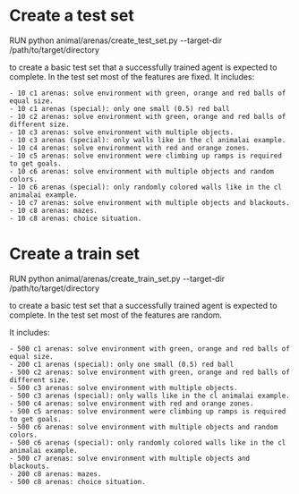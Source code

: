 # Create a test set

RUN python animal/arenas/create_test_set.py --target-dir /path/to/target/directory

to create a basic test set that a successfully trained agent is expected to complete.
In the test set most of the features are fixed.
It includes:

    - 10 c1 arenas: solve environment with green, orange and red balls of equal size.
    - 10 c1 arenas (special): only one small (0.5) red ball
    - 10 c2 arenas: solve environment with green, orange and red balls of different size.
    - 10 c3 arenas: solve environment with multiple objects.
    - 10 c3 arenas (special): only walls like in the cl animalai example.
    - 10 c4 arenas: solve environment with red and orange zones.
    - 10 c5 arenas: solve environment were climbing up ramps is required to get goals.
    - 10 c6 arenas: solve environment with multiple objects and random colors.
    - 10 c6 arenas (special): only randomly colored walls like in the cl animalai example.
    - 10 c7 arenas: solve environment with multiple objects and blackouts.
    - 10 c8 arenas: mazes.
    - 10 c8 arenas: choice situation.

# Create a train set

RUN python animal/arenas/create_train_set.py --target-dir /path/to/target/directory

to create a basic test set that a successfully trained agent is expected to complete.
In the test set most of the features are random.

It includes:

    - 500 c1 arenas: solve environment with green, orange and red balls of equal size.
    - 200 c1 arenas (special): only one small (0.5) red ball
    - 500 c2 arenas: solve environment with green, orange and red balls of different size.
    - 500 c3 arenas: solve environment with multiple objects.
    - 500 c3 arenas (special): only walls like in the cl animalai example.
    - 500 c4 arenas: solve environment with red and orange zones.
    - 500 c5 arenas: solve environment were climbing up ramps is required to get goals.
    - 500 c6 arenas: solve environment with multiple objects and random colors.
    - 500 c6 arenas (special): only randomly colored walls like in the cl animalai example.
    - 500 c7 arenas: solve environment with multiple objects and blackouts.
    - 200 c8 arenas: mazes.
    - 500 c8 arenas: choice situation.
